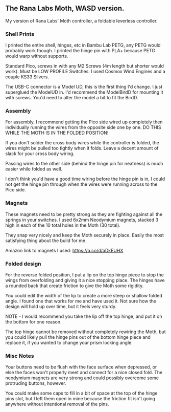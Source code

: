## The Rana Labs Moth, WASD version.

My version of Rana Labs' Moth controller, a foldable leverless controller.


### Shell Prints

I printed the entire shell, hinges, etc in Bambu Lab PETG, any PETG would probably work though. I printed the hinge pin with PLA+ because PETG would warp without supports.

Standard Pico, screws in with any M2 Screws (4m length but shorter would work). Must be LOW PROFILE Switches. I used Cosmox Wind Engines and a couple KS33 Silvers.

The USB-C connector is a Model UD, this is the first thing I'd change. I just superglued the ModelUD in. I'd recommend the ModelBirdD for mounting it with screws. You'd need to alter the model a bit to fit the BirdD.


### Assembly

For assembly, I recommend getting the Pico side wired up completely then individually running the wires from the opposite side one by one. DO THIS WHILE THE MOTH IS IN THE FOLDED POSITION!

If you don't solder the cross body wires while the controller is folded, the wires might be pulled too tightly when it folds. Leave a decent amount of slack for your cross body wiring. 

Passing wires to the other side (behind the hinge pin for neatness) is much easier while folded as well. 

I don't think you'd have a good time wiring before the hinge pin is in, I could not get the hinge pin through when the wires were running across to the Pico side.


### Magnets

These magnets need to be pretty strong as they are fighting against all the springs in your switches. I used 6x2mm Neodymium magnets, stacked 3 high in each of the 10 total holes in the Moth (30 total).

They snap very nicely and keep the Moth securely in place. Easily the most satisfying thing about the build for me. 

Amazon link to magnets I used: https://a.co/d/aDkEUHX


### Folded design

For the reverse folded position, I put a lip on the top hinge piece to stop the wings from overfolding and giving it a nice stopping place. The hinges have a rounded back that create friction to give the Moth some rigidity.

You could edit the width of the lip to create a more steep or shallow folded angle. I found one that works for me and have used it. Not sure how the design will hold up over time, but it feels very sturdy.

NOTE - I would recommend you take the lip off the top hinge, and put it on the bottom for one reason. 

The top hinge cannot be removed without completely rewiring the Moth, but you could likely pull the hinge pins out of the bottom hinge piece and replace it, if you wanted to change your prism locking angle.


### Misc Notes

Your buttons need to be flush with the face surface when depressed, or else the faces won't properly meet and connect for a nice closed fold. The neodymium magnets are very strong and could possibly overcome some protruding buttons, however.

You could make some caps to fill in a bit of space at the top of the hinge pins slot, but I left them open in mine because the friction fit isn't going anywhere without intentional removal of the pins.
